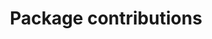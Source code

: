 ---
lang: en
layout: doc
permalink: /doc/package-contributions/
redirect_to: https://qubes-doc-rst.readthedocs.io/en/latest/developer/general/package-contributions.html
ref: 29
title: Package contributions
---